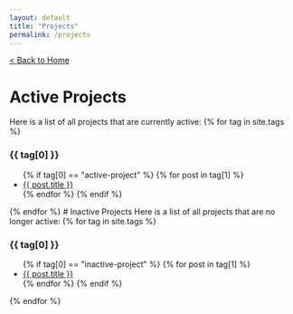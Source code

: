 ```yaml
---
layout: default
title: "Projects"
permalink: /projects
---
```

[< Back to Home](home)
# Active Projects
Here is a list of all projects that are currently active:
{% for tag in site.tags %}
  <h3>{{ tag[0] }}</h3>
  <ul>
    {% if tag[0] == "active-project" %}
    {% for post in tag[1] %}
      <li><a href="{{ post.url }}">{{ post.title }}</a></li>
    {% endfor %}
    {% endif %}
  </ul>
{% endfor %}
# Inactive Projects
Here is a list of all projects that are no longer active:
{% for tag in site.tags %}
  <h3>{{ tag[0] }}</h3>
  <ul>
    {% if tag[0] == "inactive-project" %}
    {% for post in tag[1] %}
      <li><a href="{{ post.url }}">{{ post.title }}</a></li>
    {% endfor %}
    {% endif %}
  </ul>
{% endfor %}
